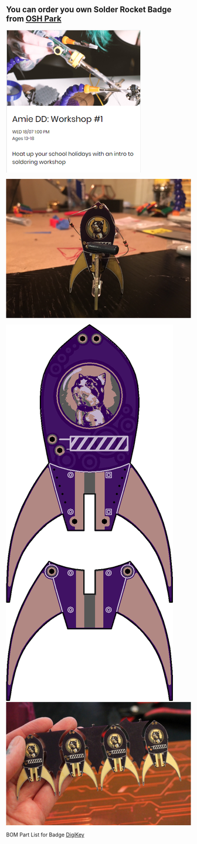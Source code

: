 ## You can order you own Solder Rocket Badge from [OSH Park](https://oshpark.com/shared_projects/u10ZmdAJ)
![AmieDD Learn to Solder Workshop](https://github.com/AmieDD/MOD-Museum-Workshops/blob/master/Images/Workshop1.png)

![Assembled Rocket Badge](https://github.com/AmieDD/MOD-Museum-Workshops/blob/master/Workshop%201/Rocket_Badge.JPG)

![Workshop 1 Hybrid World Badge](https://github.com/AmieDD/MOD-Museum-Workshops/blob/master/Workshop%201/Hybrid_World_Workshop_Solder_Badge.png)
![OSH Park Solder Badge](https://github.com/AmieDD/MOD-Museum-Workshops/blob/master/Workshop%201/IMG_3612.jpg)

BOM Part List for Badge [DigiKey](https://www.digikey.com/BOM/View?id=7604174)
